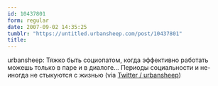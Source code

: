 ```yaml
---
id: 10437801
form: regular
date: 2007-09-02 14:35:25
tumblr: "https://untitled.urbansheep.com/post/10437801"
title:
---
```


<p>urbansheep: Тяжко быть социопатом, когда эффективно работать можешь только в паре и в диалоге&hellip; Периоды социальности и не- иногда не стыкуются с жизнью (via <a href="http://twitter.com/urbansheep/statuses/242339002">Twitter / urbansheep</a>)</p>

